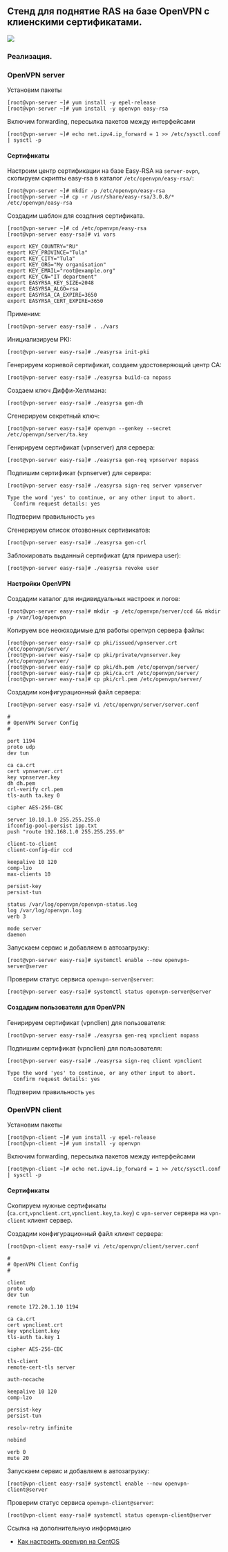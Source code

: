## Стенд для поднятие RAS на базе OpenVPN с клиенскими сертификатами.

![](topology.jpeg)

### Реализация.

### OpenVPN server

Установим пакеты
```
[root@vpn-server ~]# yum install -y epel-release
[root@vpn-server ~]# yum install -y openvpn easy-rsa
```

Включим forwarding, пересылка пакетов между интерфейсами
```
[root@vpn-server ~]# echo net.ipv4.ip_forward = 1 >> /etc/sysctl.conf | sysctl -p
```

#### Сертификаты

Настроим центр сертификации на базе Easy-RSA на `server-ovpn`, скопируем скрипты easy-rsa в каталог `/etc/openvpn/easy-rsa/`:
```
[root@vpn-server ~]# mkdir -p /etc/openvpn/easy-rsa
[root@vpn-server ~]# cp -r /usr/share/easy-rsa/3.0.8/* /etc/openvpn/easy-rsa
```

Создадим шаблон для создпния сертификата.
```
[root@vpn-server ~]# cd /etc/openvpn/easy-rsa
[root@vpn-server easy-rsa]# vi vars

export KEY_COUNTRY="RU"
export KEY_PROVINCE="Tula"
export KEY_CITY="Tula"
export KEY_ORG="My organisation"
export KEY_EMAIL="root@example.org"
export KEY_CN="IT department"
export EASYRSA_KEY_SIZE=2048
export EASYRSA_ALGO=rsa
export EASYRSA_CA_EXPIRE=3650
export EASYRSA_CERT_EXPIRE=3650
```

Применим:
```
[root@vpn-server easy-rsa]# . ./vars
```

Инициализируем PKI:
```
[root@vpn-server easy-rsa]# ./easyrsa init-pki
```

Генерируем корневой сертификат, создаем удостоверяющий центр CA:
```
[root@vpn-server easy-rsa]# ./easyrsa build-ca nopass
```

Создаем ключ Диффи-Хеллмана:
```
[root@vpn-server easy-rsa]# ./easyrsa gen-dh
```

Сгенерируем секретный ключ:
```
[root@vpn-server easy-rsa]# openvpn --genkey --secret /etc/openvpn/server/ta.key
```

Генирируем сертификат (vpnserver) для сервера:
```
[root@vpn-server easy-rsa]# ./easyrsa gen-req vpnserver nopass
```

Подпишим сертификат (vpnserver) для сервира:
```
[root@vpn-server easy-rsa]# ./easyrsa sign-req server vpnserver

Type the word 'yes' to continue, or any other input to abort.
  Confirm request details: yes
```
Подтверим правильность `yes`

Сгенерируем список отозвонных сертивикатов:
```
[root@vpn-server easy-rsa]# ./easyrsa gen-crl
```

Заблокировать выданный сертификат (для примера user):
```
[root@vpn-server easy-rsa]# ./easyrsa revoke user
```

#### Настройки OpenVPN

Создадим каталог для индивидуальных настроек и логов:
```
[root@vpn-server easy-rsa]# mkdir -p /etc/openvpn/server/ccd && mkdir -p /var/log/openvpn
```

Копируем все неоюходимые для работы openvpn сервера файлы:
```
[root@vpn-server easy-rsa]# cp pki/issued/vpnserver.crt /etc/openvpn/server/
[root@vpn-server easy-rsa]# cp pki/private/vpnserver.key /etc/openvpn/server/
[root@vpn-server easy-rsa]# cp pki/dh.pem /etc/openvpn/server/
[root@vpn-server easy-rsa]# cp pki/ca.crt /etc/openvpn/server/
[root@vpn-server easy-rsa]# cp pki/crl.pem /etc/openvpn/server/
```

Создадим конфигурационный файл сервера:
```
[root@vpn-server easy-rsa]# vi /etc/openvpn/server/server.conf

#
# OpenVPN Server Config
#

port 1194
proto udp
dev tun

ca ca.crt
cert vpnserver.crt
key vpnserver.key
dh dh.pem
crl-verify crl.pem
tls-auth ta.key 0

cipher AES-256-CBC

server 10.10.1.0 255.255.255.0
ifconfig-pool-persist ipp.txt
push "route 192.168.1.0 255.255.255.0"

client-to-client
client-config-dir ccd

keepalive 10 120
comp-lzo
max-clients 10

persist-key
persist-tun

status /var/log/openvpn/openvpn-status.log
log /var/log/openvpn.log
verb 3

mode server
daemon
```

Запускаем сервис и добавляем в автозагрузку:
```
[root@vpn-server easy-rsa]# systemctl enable --now openvpn-server@server
```

Проверим статус сервиса `openvpn-server@server`:
```
[root@vpn-server easy-rsa]# systemctl status openvpn-server@server
```

#### Создадим пользователя для OpenVPN

Генирируем сертификат (vpnclien) для пользователя:
```
[root@vpn-server easy-rsa]# ./easyrsa gen-req vpnclient nopass
```

Подпишим сертификат (vpnclien) для пользователя:
```
[root@vpn-server easy-rsa]# ./easyrsa sign-req client vpnclient

Type the word 'yes' to continue, or any other input to abort.
  Confirm request details: yes
```

Подтверим правильность `yes`

### OpenVPN client

Установим пакеты
```
[root@vpn-client ~]# yum install -y epel-release
[root@vpn-client ~]# yum install -y openvpn
```

Включим forwarding, пересылка пакетов между интерфейсами
```
[root@vpn-client ~]# echo net.ipv4.ip_forward = 1 >> /etc/sysctl.conf | sysctl -p
```

#### Сертификаты

Скопируем нужные сертификаты (`ca.crt`,`vpnclient.crt`,`vpnclient.key`,`ta.key`) с `vpn-server` сервера на `vpn-client` клиент сервер.

Создадим конфигурационный файл клиент сервера:
```
[root@vpn-client easy-rsa]# vi /etc/openvpn/client/server.conf

#
# OpenVPN Client Config
#

client
proto udp
dev tun

remote 172.20.1.10 1194

ca ca.crt
cert vpnclient.crt
key vpnclient.key
tls-auth ta.key 1

cipher AES-256-CBC

tls-client
remote-cert-tls server

auth-nocache

keepalive 10 120
comp-lzo

persist-key
persist-tun

resolv-retry infinite

nobind

verb 0
mute 20
```

Запускаем сервис и добавляем в автозагрузку:
```
[root@vpn-client easy-rsa]# systemctl enable --now openvpn-client@server
```

Проверим статус сервиса `openvpn-client@server`:
```
[root@vpn-client easy-rsa]# systemctl status openvpn-client@server
```

Ссылка на дополнительную информацию
- [Как настроить openvpn на CentOS](https://serveradmin.ru/nastroyka-openvpn-na-centos/)
